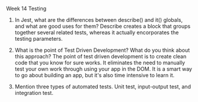 Week 14 Testing 

1. In Jest, what are the differences between describe() and it() globals, and what are good uses for them?
Describe creates a block that groups together several related tests, whereas it actually encorporates the 
testing parameters.

2. What is the point of Test Driven Development? What do you think about this approach?
The point of test driven development is to create clean code that you know for sure works.
It eliminates the need to manually test your own work through using your app in the DOM.  It is a smart
way to go about building an app, but it's also time intensive to learn it.

3. Mention three types of automated tests.
Unit test, input-output test, and integration test.